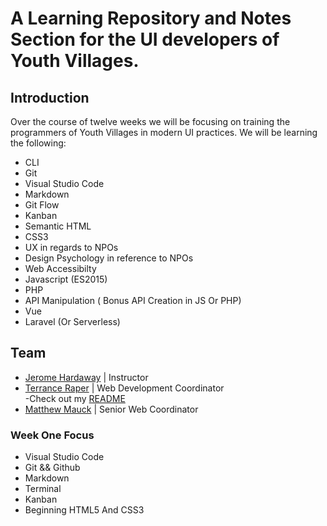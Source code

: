 # A Learning Repository and Notes Section for the UI developers of Youth Villages.

## Introduction
Over the course of twelve weeks we will be focusing on training the programmers of Youth Villages in modern UI practices. We will be learning the following:

- CLI
- Git
- Visual Studio Code
- Markdown
- Git Flow
- Kanban
- Semantic HTML
- CSS3
- UX in regards to NPOs
- Design Psychology in reference to NPOs
- Web Accessibilty
- Javascript (ES2015)
- PHP
- API Manipulation ( Bonus API Creation in JS Or PHP)
- Vue
- Laravel (Or Serverless)


## Team
- [Jerome Hardaway](https://github.com/jeromehardaway) | Instructor
- [Terrance Raper](https://github.com/terranceraper) | Web Development Coordinator</br>
    -Check out my [README](https://github.com/terranceraper/terranceraper.git)
- [Matthew Mauck](https://github.com/matthewmauck) | Senior Web Coordinator

### Week One Focus
 - Visual Studio Code
 - Git && Github
 - Markdown
 - Terminal
 - Kanban
 - Beginning HTML5 And CSS3
